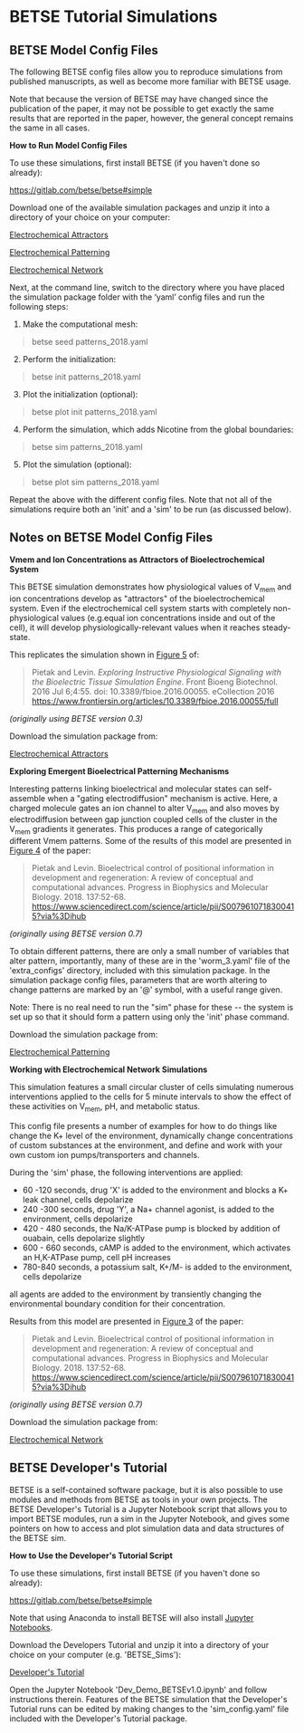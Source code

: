 BETSE Tutorial Simulations
===========

## BETSE Model Config Files

The following BETSE config files allow you to reproduce simulations
from published manuscripts, as well as become more familiar with BETSE usage.

Note that because the version of BETSE may have changed since the publication 
of the paper, it may not be possible to get exactly the same results that are 
reported in the paper, however, the general concept remains the same in all cases. 

**How to Run Model Config Files**

To use these simulations, first install BETSE (if you haven't done so already):

https://gitlab.com/betse/betse#simple

Download one of the available simulation packages and unzip it into a 
directory of your choice on your computer:

[Electrochemical Attractors](https://www.dropbox.com/s/m9jcon8wz8e1529/Attractors.zip?dl=0)

[Electrochemical Patterning](https://www.dropbox.com/s/0z449tn6p9c3g14/Patterns.zip?dl=0)

[Electrochemical Network](https://www.dropbox.com/s/7fme976yvq2kwhw/Physiology.zip?dl=0)

Next, at the command line, switch to the directory where you have placed the 
simulation package folder with the ‘yaml’ config files and run the following steps:

1. Make the computational mesh:

> betse seed patterns_2018.yaml   

2. Perform the initialization:

> betse init patterns_2018.yaml 

3. Plot the initialization (optional):

> betse plot init patterns_2018.yaml 

4. Perform the simulation, which adds Nicotine from the global boundaries:

> betse sim patterns_2018.yaml 

5. Plot the simulation (optional):

> betse plot sim patterns_2018.yaml 

Repeat the above with the different config files. Note that not all of the
simulations require both an 'init' and a 'sim' to be run (as discussed below). 

## Notes on BETSE Model Config Files

**Vmem and Ion Concentrations as Attractors of Bioelectrochemical System**

This BETSE simulation demonstrates how physiological values of V<sub>mem</sub> 
and ion concentrations develop as "attractors" of the bioelectrochemical system. 
Even if the electrochemical cell system starts with completely 
non-physiological values (e.g.equal ion concentrations inside and out of the 
cell), it will develop physiologically-relevant values when it reaches 
steady-state.

This replicates the simulation shown in [Figure 5](https://www.ncbi.nlm.nih.gov/pmc/articles/PMC4933718/figure/F5/)
of:

> Pietak and Levin. *Exploring Instructive Physiological Signaling with the 
> Bioelectric Tissue Simulation Engine*. Front Bioeng Biotechnol. 
> 2016 Jul 6;4:55. doi: 10.3389/fbioe.2016.00055. eCollection 2016
> https://www.frontiersin.org/articles/10.3389/fbioe.2016.00055/full


*(originally using BETSE version 0.3)*  

Download the simulation package from:

[Electrochemical Attractors](https://www.dropbox.com/s/m9jcon8wz8e1529/Attractors.zip?dl=0)

**Exploring Emergent Bioelectrical Patterning Mechanisms**

Interesting patterns linking bioelectrical and molecular states can self-assemble
when a "gating electrodiffusion" mechanism is active. Here, a charged molecule 
gates an ion channel to alter V<sub>mem</sub> and also moves by electrodiffusion between
gap junction coupled cells of the cluster in the V<sub>mem</sub> gradients it
generates. This produces a range of categorically different Vmem patterns. 
Some of the results of this model are presented in [Figure 4](https://www.sciencedirect.com/science/article/pii/S0079610718300415?via%3Dihub#fig4)
of the paper:

> Pietak and Levin. Bioelectrical control of positional information in development 
> and regeneration: A review of conceptual and computational advances. Progress in 
> Biophysics and Molecular Biology. 2018. 137:52-68.
> https://www.sciencedirect.com/science/article/pii/S0079610718300415?via%3Dihub


*(originally using BETSE version 0.7)*

To obtain different patterns, there are only a small number of variables that 
alter pattern, importantly, many of these are in the 'worm_3.yaml' file of the 
'extra_configs' directory, included with this simulation package. In the 
simulation package config files, parameters that are worth altering to change 
patterns are marked by an '@' symbol, with a useful range given. 

Note: There is no real need to run the "sim" phase for these -- the system is 
set up so that it should form a pattern using only the 'init' phase command. 

Download the simulation package from:

[Electrochemical Patterning](https://www.dropbox.com/s/0z449tn6p9c3g14/Patterns.zip?dl=0)

**Working with Electrochemical Network Simulations**

This simulation features a small circular cluster of cells simulating numerous 
interventions applied to the cells for 5 minute intervals to show the effect of
these activities on V<sub>mem</sub>, pH, and metabolic status.  

This config file presents a number of examples for how to do things like change 
the K+ level of the environment, dynamically change concentrations of custom 
substances at the environment, and define and work with your own custom 
ion pumps/transporters and channels. 

During the 'sim' phase, the following interventions are applied:
* 60 -120 seconds, drug 'X' is added to the environment and blocks a K+ leak channel, cells depolarize 
* 240 -300 seconds, drug 'Y', a Na+ channel agonist, is added to the environment, cells depolarize
* 420 - 480 seconds, the Na/K-ATPase pump is blocked by addition of ouabain, cells depolarize slightly
* 600 - 660 seconds, cAMP is added to the environment, which activates an H,K-ATPase pump, cell pH increases
* 780-840 seconds, a potassium salt, K+/M- is added to the environment, cells depolarize

all agents are added to the environment by transiently changing the environmental boundary
condition for their concentration.

Results from this model are presented in [Figure 3](https://www.sciencedirect.com/science/article/pii/S0079610718300415?via%3Dihub#fig3)
of the paper:

> Pietak and Levin. Bioelectrical control of positional information in development 
> and regeneration: A review of conceptual and computational advances. Progress in 
> Biophysics and Molecular Biology. 2018. 137:52-68.
> https://www.sciencedirect.com/science/article/pii/S0079610718300415?via%3Dihub

*(originally using BETSE version 0.7)*

Download the simulation package from:

[Electrochemical Network](https://www.dropbox.com/s/7fme976yvq2kwhw/Physiology.zip?dl=0)
 
 
## BETSE Developer's Tutorial

BETSE is a self-contained software package, but it is also possible to use 
modules and methods from BETSE as tools in your own projects. The BETSE Developer's 
Tutorial is a Jupyter Notebook script that allows you to import BETSE modules, 
run a sim in the Jupyter Notebook, and gives some pointers on how to access
and plot simulation data and data structures of the BETSE sim. 

**How to Use the Developer's Tutorial Script**

To use these simulations, first install BETSE (if you haven't done so already):

https://gitlab.com/betse/betse#simple

Note that using Anaconda to install BETSE will also install [Jupyter Notebooks](https://jupyter.org/). 

Download the Developers Tutorial and unzip it into a 
directory of your choice on your computer (e.g. 'BETSE_Sims'):

[Developer's Tutorial](https://www.dropbox.com/s/f4ilizqnbmn2of5/developer.zip?dl=0)

Open the Jupyter Notebook 'Dev_Demo_BETSEv1.0.ipynb' and follow instructions 
therein. Features of the BETSE simulation that the Developer's Tutorial runs
can be edited by making changes to the 'sim_config.yaml' file included with 
the Developer's Tutorial package. 

